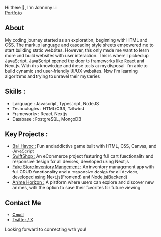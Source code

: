 Hi there 👋, I'm Johnnny Li
<br/>
<a href="https://www.codingjohnny.com" target="_blank">Portfolio</a>

## About
My coding journey started as an exploration, beginning with HTML and CSS. The markup language and cascading style sheets empowered me to start building static websites. However, this only made me want to learn more and build websites with user interaction. This is where I picked up JavaScript. JavaScript opened the door to frameworks like React and Next.js. With this knowledge and these tools at my disposal, I'm able to build dynamic and user-friendly UI/UX websites. Now I'm learning algorithms and trying to unravel their mysteries

## Skills : 
<ul>
  <li>Language : Javascript, Typescript, NodeJS</li>
  <li>Technologies : HTML/CSS, Tailwind</li>
  <li>Frameworks :  React, Nextjs</li>
  <li>Database :  PostgreSQL, MongoDB</li>
</ul>

## Key Projects : 
<ul>
  <li>
    <a href="https://j0hnnyli.github.io/ball-havoc/" target="_blank">Ball Havoc :</a>
    Fun and addictive game built with HTML, CSS, Canvas, and JavaScript
  </li>
  <li>
    <a href="https://swiftshop-alpha.vercel.app/" target="_blank">SwiftShop :</a>
    An eCommerce project featuring full cart functionality and responsive design for all devices, developed using Next.js
  </li>
  <li>
    <a href="https://swiftshop-alpha.vercel.app/" target="_blank">Fake Store Inventory Mangement :</a>
    An inventory management app with full CRUD functionality and a responsive design for all devices, developed using Next.js(Frontend) and Node.js(Backend)
  </li>
  <li>
    <a href="https://animehorizon.vercel.app/" target="_blank">Anime Horizon :</a>
    A platform where users can explore and discover new animes, with the option to save their favorites for future viewing
  </li>
</ul>

## Contact Me 
<ul>
  <li><a href="mailto:lijohnny21@gmail.com">Gmail</a></li>
  <li><a href="https://x.com/Johnnyli31">Twitter / X</a></li>
</ul>

Looking forward to connecting with you!
<!--
**GummyJohn/Gummyjohn** is a ✨ _special_ ✨ repository because its `README.md` (this file) appears on your GitHub profile.

Here are some ideas to get you started:

- 🔭 I’m currently working on ...
- 🌱 I’m currently learning ...
- 👯 I’m looking to collaborate on ...
- 🤔 I’m looking for help with ...
- 💬 Ask me about ...
- 📫 How to reach me: ...
- 😄 Pronouns: ...
- ⚡ Fun fact: ...
-->
